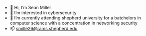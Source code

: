 - 👋 Hi, I’m Sean Miller
- 👀 I’m interested in cybersecurity
- 🌱 I’m currently attending shepherd university for a batchelors in computer science with a concentration in networking security
- 📫 smille26@rams.shepherd.edu

<!---
Smatthew1402/Smatthew1402 is a ✨ special ✨ repository because its `README.md` (this file) appears on your GitHub profile.
You can click the Preview link to take a look at your changes.
--->
